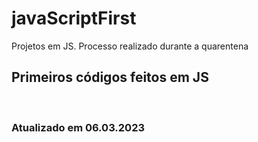 # javaScriptFirst

Projetos em JS.
Processo realizado durante a quarentena            
          
## Primeiros códigos feitos em JS      
<br>  

### Atualizado em 06.03.2023   
 
  
 
 
